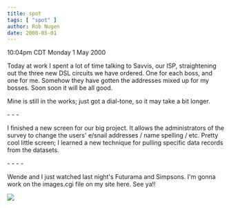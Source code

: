 ```yaml
---
title: spot
tags: [ "spot" ]
author: Rob Nugen
date: 2000-05-01
---
```


<title>Spot (not)</title>
<p class=date>10:04pm CDT Monday 1 May 2000</p>

<p>Today at work I spent a lot of time talking to Savvis, our ISP,
straightening out the three new DSL circuits we have ordered.  One for
each boss, and one for me.  Somehow they have gotten the addresses
mixed up for my bosses.   Soon soon it will be all good.

<p>Mine is still in the works; just got a dial-tone, so it may take a
bit longer.

<p>- - -

<p>I finished a new screen for our big project.  It allows the
administrators of the survey to change the users' e/snail addresses /
name spelling / etc.  Pretty cool little screen; I learned a new
technique for pulling specific data records from the datasets.

<p>- - - -

<p>Wende and I just watched last night's Futurama and Simpsons.  I'm
gonna work on the images.cgi file on my site here.  See ya!!

<p><img src='/images/rob/wL-ROB.gif'>

